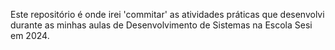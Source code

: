 Este repositório é onde irei 'commitar' as atividades práticas que desenvolvi durante as minhas aulas de Desenvolvimento de Sistemas na Escola Sesi em 2024. 
